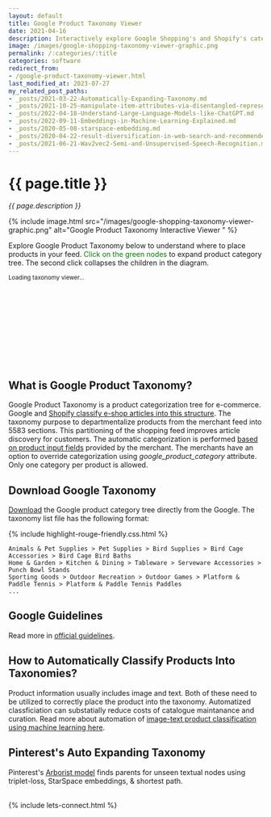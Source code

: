 ```yaml
---
layout: default
title: Google Product Taxonomy Viewer
date: 2021-04-16
description: Interactively explore Google Shopping's and Shopify's categories to configure products in your feed.
image: /images/google-shopping-taxonomy-viewer-graphic.png
permalink: /:categories/:title
categories: software
redirect_from:
- /google-product-taxonomy-viewer.html
last_modified_at: 2023-07-27
my_related_post_paths:
- _posts/2021-03-22-Automatically-Expanding-Taxonomy.md
- _posts/2021-10-25-manipulate-item-attributes-via-disentangled-representation.md
- _posts/2022-04-18-Understand-Large-Language-Models-like-ChatGPT.md
- _posts/2022-09-11-Embeddings-in-Machine-Learning-Explained.md
- _posts/2020-05-08-starspace-embedding.md
- _posts/2020-04-22-result-diversification-in-web-search-and-recommenders.md
- _posts/2021-06-21-Wav2vec2-Semi-and-Unsupervised-Speech-Recognition.md
---
```




# {{ page.title }}

<i>{{ page.description }}</i>

{% include image.html src="/images/google-shopping-taxonomy-viewer-graphic.png" alt="Google Product Taxonomy Interactive Viewer " %}

Explore Google Product Taxonomy below to understand where to place products in your feed.
<span style="color: green">Click on the green nodes</span> to expand product category tree. The second click collapses the children in the diagram.

<script src="/js/d3.v6.min.js" type="text/javascript"></script>
<script src="/js/google-shopping-taxonomy.js" type="text/javascript"></script>

<small id="d3noScript">
    Loading taxonomy viewer...
</small>

<svg id="d3view" style="width: 90%; height: auto; overflow: auto !important;"></svg>


## What is Google Product Taxonomy?

Google Product Taxonomy is a product categorization tree for e-commerce.
Google and [Shopify classify e-shop articles into this structure](https://help.shopify.com/en/manual/online-sales-channels/facebook/checkout-on-instagram-and-facebook/product-categories).
The taxonomy purpose to departmentalize products from the merchant feed into 5583 sections.
This partitioning of the shopping feed improves article discovery for customers.
The automatic categorization is performed [based on product input fields](https://support.google.com/merchants/answer/6324436?hl=en) provided by the merchant.
The merchants have an option to override categorization using _google_product_category_ attribute.
Only one category per product is allowed.

## Download Google Taxonomy
[Download](http://google.com/basepages/producttype/taxonomy.en-US.txt) the Google product category tree directly from the Google. The taxonomy list file has the following format:

{% include highlight-rouge-friendly.css.html %}

```text
Animals & Pet Supplies > Pet Supplies > Bird Supplies > Bird Cage Accessories > Bird Cage Bird Baths
Home & Garden > Kitchen & Dining > Tableware > Serveware Accessories > Punch Bowl Stands
Sporting Goods > Outdoor Recreation > Outdoor Games > Platform & Paddle Tennis > Platform & Paddle Tennis Paddles
...
```

## Google Guidelines
Read more in [official guidelines](https://support.google.com/merchants/answer/6324436?hl=en#zippy=%2Cshopping-ads-campaigns%2Capparel-products).


## How to Automatically Classify Products Into Taxonomies?
Product information usually includes image and text. Both of these need to be utilized to correctly place the product into the taxonomy.
Automatized classficiation can substatially reduce costs of catalogue maintanance and curation.
Read more about automation of [image-text product classification using machine learning here](/ml/Multimodal-Image-Text-Classification).


## Pinterest's Auto Expanding Taxonomy
Pinterest's [Arborist model](/ml/Automatically-Expanding-Taxonomy) finds parents for unseen textual nodes using triplet-loss, StarSpace embeddings, & shortest path.


<br>
{% include lets-connect.html %}